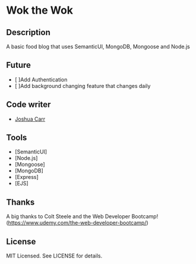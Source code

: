 # Wok the Wok

## Description

A basic food blog that uses SemanticUI, MongoDB, Mongoose and Node.js

## Future

- [ ]Add Authentication
- [ ]Add background changing feature that changes daily

## Code writer

- [Joshua Carr](https://github.com/JCarr719)

## Tools

- [SemanticUI]
- [Node.js]
- [Mongoose]
- [MongoDB]
- [Express]
- [EJS]

## Thanks

A big thanks to Colt Steele and the Web Developer Bootcamp!(https://www.udemy.com/the-web-developer-bootcamp/)

## License

MIT Licensed. See LICENSE for details.